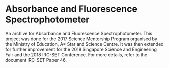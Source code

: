# Absorbance and Fluorescence Spectrophotometer
An archive for Absorbance and Fluorescence Spectrophotometer. This project was done for the 2017 Science Mentorship Program organised by the Ministry of Education, A* Star and Science Centre. It was then extended for further improvement for the 2018 Singapore Science and Engineering Fair and the 2018 IRC-SET Conference. For more details, refer to the document IRC-SET Paper 46.
